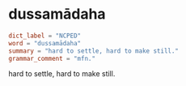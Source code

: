 # dussamādaha

``` toml
dict_label = "NCPED"
word = "dussamādaha"
summary = "hard to settle, hard to make still."
grammar_comment = "mfn."
```

hard to settle, hard to make still.

